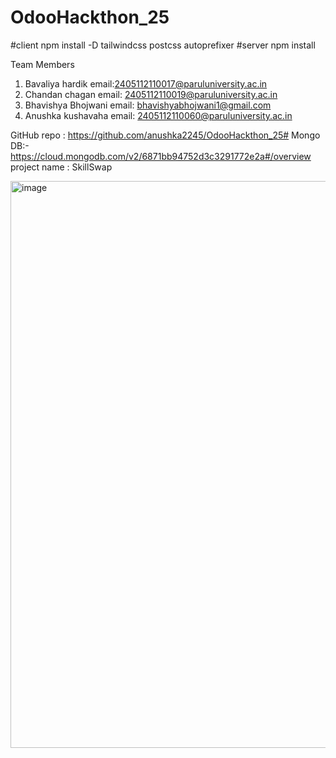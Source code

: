 # OdooHackthon_25
#client
npm install -D tailwindcss postcss autoprefixer
#server
npm install

Team Members 
1. Bavaliya hardik  email:2405112110017@paruluniversity.ac.in
2. Chandan chagan  email: 2405112110019@paruluniversity.ac.in
3. Bhavishya Bhojwani  email: bhavishyabhojwani1@gmail.com
4. Anushka kushavaha email: 2405112110060@paruluniversity.ac.in

GitHub repo : https://github.com/anushka2245/OdooHackthon_25#
Mongo DB:- https://cloud.mongodb.com/v2/6871bb94752d3c3291772e2a#/overview
project name : SkillSwap

<img width="1901" height="907" alt="image" src="https://github.com/user-attachments/assets/ef49526f-60b0-4916-b23d-2e05d626598a" />
